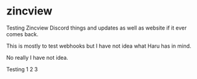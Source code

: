 # zincview
Testing Zincview Discord things and updates as well as website if it ever comes back.

This is mostly to test webhooks but I have not idea what Haru has in mind.

No really I have not idea.

Testing 1 2 3 

